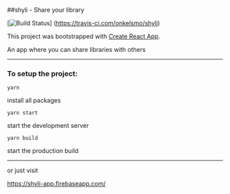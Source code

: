 ##shyli - Share your library

[![Build Status](https://travis-ci.com/onkelsmo/shyli.svg?branch=master)]
(https://travis-ci.com/onkelsmo/shyli)

This project was bootstrapped with [Create React App](https://github.com/facebookincubator/create-react-app).

An app where you can share libraries with others

--- 

### To setup the project:

```yarn```

install all packages

```yarn start```

start the development server

```yarn build```

start the production build

---

or just visit

https://shyli-app.firebaseapp.com/